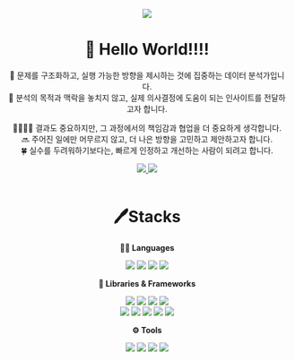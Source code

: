 <p align='center'>
    <img src="https://capsule-render.vercel.app/api?type=venom&color=0:CCFF33,100:FF3366&height=450&section=header&text=I'm%20Hyeeun&fontSize=85&animation=fadeIn&fontAlignY=38&desc=기초를%20다지고%20실전으로%20성장하는%20데이터%20분석가입니다.&descAlignY=51&descAlign=62&fontColor=000000"/>
</p>

<div align="center">
    
# 👋 Hello World!!!!
    
🧠 문제를 구조화하고, 실행 가능한 방향을 제시하는 것에 집중하는 데이터 분석가입니다. <br>
💭 분석의 목적과 맥락을 놓치지 않고, 실제 의사결정에 도움이 되는 인사이트를 전달하고자 합니다. <br>

👨‍👩‍👧‍👦 결과도 중요하지만, 그 과정에서의 책임감과 협업을 더 중요하게 생각합니다. <br>
🔜 주어진 일에만 머무르지 않고, 더 나은 방향을 고민하고 제안하고자 합니다. <br>
🍀 실수를 두려워하기보다는, 빠르게 인정하고 개선하는 사람이 되려고 합니다. <br>

<a href="mailto:chyeeun1031@gmail.com">
  <img src="https://img.shields.io/badge/chyeeun1031@gmail.com-EA4335?style=for-the-badge&logo=Gmail&logoColor=white"/>
</a>

<a href="https://velog.io/@hyeeun1031">
  <img src="https://img.shields.io/badge/hyeeun.log-20C997?style=for-the-badge&logo=Velog&logoColor=white"/>
</a>

<br>
<br>

# 🖊️Stacks
**🧑‍💻 Languages**
<p align='center'>
    <img src="https://img.shields.io/badge/Python-3776AB?style=for-the-badge&logo=Python&logoColor=white"/>
    <img src="https://img.shields.io/badge/R-276DC3?style=for-the-badge&logo=r&logoColor=white"/>
    <img src="https://img.shields.io/badge/MySQL-4479A1?style=for-the-badge&logo=MySQL&logoColor=white"/>
    <img src="https://img.shields.io/badge/Neo4j-008CC1?style=for-the-badge&logo=neo4j&logoColor=white"/>
</p> 

**🧰 Libraries & Frameworks**
<p align="center"> 
    <img src="https://img.shields.io/badge/pandas-150458?style=for-the-badge&logo=pandas&logoColor=white"/> 
    <img src="https://img.shields.io/badge/numpy-013243?style=for-the-badge&logo=numpy&logoColor=white"/> 
    <img src="https://img.shields.io/badge/scikit--learn-F7931E?style=for-the-badge&logo=scikit-learn&logoColor=white"/>
    <img src="https://img.shields.io/badge/Plotly-%233F4F75.svg?style=for-the-badge&logo=plotly&logoColor=white"/> <br>
    <img src="https://img.shields.io/badge/Matplotlib-%23ffffff.svg?style=for-the-badge&logo=Matplotlib&logoColor=black"/> 
    <img src="https://img.shields.io/badge/seaborn-16A085?style=for-the-badge&logoColor=white"/> 
    <img src="https://img.shields.io/badge/XGBoost-DC3F2D?style=for-the-badge&logoColor=white"/> 
    <img src="https://img.shields.io/badge/Tidyverse-1A162D?style=for-the-badge&logoColor=white"/>
    <img src="https://img.shields.io/badge/mlr3-0854C1?style=for-the-badge&logoColor=white"/> 
</p>

**⚙️ Tools**
<p align='center'>
    <img src="https://img.shields.io/badge/Tableau-%231572B6.svg?style=for-the-badge&logo=Tableau&logoColor=white"/>
    <img src="https://img.shields.io/badge/Microsoft_Excel-217346?style=for-the-badge&logo=microsoft-excel&logoColor=white"/>
    <img src="https://img.shields.io/badge/Github-181717?style=for-the-badge&logo=GitHub&logoColor=white"/>
    <img src="https://img.shields.io/badge/Notion-000000?style=for-the-badge&logo=Notion&logoColor=white"/>
    
</p> 
</div>
